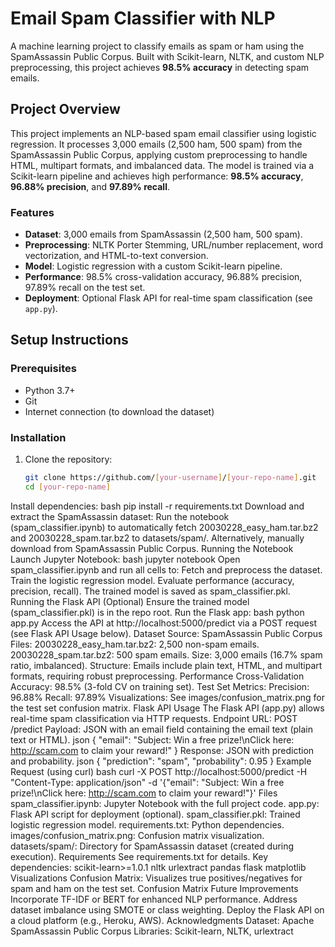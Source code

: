 # Email Spam Classifier with NLP

A machine learning project to classify emails as spam or ham using the SpamAssassin Public Corpus. Built with Scikit-learn, NLTK, and custom NLP preprocessing, this project achieves **98.5% accuracy** in detecting spam emails.

## Project Overview

This project implements an NLP-based spam email classifier using logistic regression. It processes 3,000 emails (2,500 ham, 500 spam) from the SpamAssassin Public Corpus, applying custom preprocessing to handle HTML, multipart formats, and imbalanced data. The model is trained via a Scikit-learn pipeline and achieves high performance: **98.5% accuracy**, **96.88% precision**, and **97.89% recall**.

### Features
- **Dataset**: 3,000 emails from SpamAssassin (2,500 ham, 500 spam).
- **Preprocessing**: NLTK Porter Stemming, URL/number replacement, word vectorization, and HTML-to-text conversion.
- **Model**: Logistic regression with a custom Scikit-learn pipeline.
- **Performance**: 98.5% cross-validation accuracy, 96.88% precision, 97.89% recall on the test set.
- **Deployment**: Optional Flask API for real-time spam classification (see `app.py`).

## Setup Instructions

### Prerequisites
- Python 3.7+
- Git
- Internet connection (to download the dataset)

### Installation
1. Clone the repository:
   ```bash
   git clone https://github.com/[your-username]/[your-repo-name].git
   cd [your-repo-name]
Install dependencies:
bash
pip install -r requirements.txt
Download and extract the SpamAssassin dataset:
Run the notebook (spam_classifier.ipynb) to automatically fetch 20030228_easy_ham.tar.bz2 and 20030228_spam.tar.bz2 to datasets/spam/.
Alternatively, manually download from SpamAssassin Public Corpus.
Running the Notebook
Launch Jupyter Notebook:
bash
jupyter notebook
Open spam_classifier.ipynb and run all cells to:
Fetch and preprocess the dataset.
Train the logistic regression model.
Evaluate performance (accuracy, precision, recall).
The trained model is saved as spam_classifier.pkl.
Running the Flask API (Optional)
Ensure the trained model (spam_classifier.pkl) is in the repo root.
Run the Flask app:
bash
python app.py
Access the API at http://localhost:5000/predict via a POST request (see Flask API Usage below).
Dataset
Source: SpamAssassin Public Corpus
Files:
20030228_easy_ham.tar.bz2: 2,500 non-spam emails.
20030228_spam.tar.bz2: 500 spam emails.
Size: 3,000 emails (16.7% spam ratio, imbalanced).
Structure: Emails include plain text, HTML, and multipart formats, requiring robust preprocessing.
Performance
Cross-Validation Accuracy: 98.5% (3-fold CV on training set).
Test Set Metrics:
Precision: 96.88%
Recall: 97.89%
Visualizations: See images/confusion_matrix.png for the test set confusion matrix.
Flask API Usage
The Flask API (app.py) allows real-time spam classification via HTTP requests.
Endpoint
URL: POST /predict
Payload: JSON with an email field containing the email text (plain text or HTML).
json
{
  "email": "Subject: Win a free prize!\nClick here: http://scam.com to claim your reward!"
}
Response: JSON with prediction and probability.
json
{
  "prediction": "spam",
  "probability": 0.95
}
Example Request (using curl)
bash
curl -X POST http://localhost:5000/predict -H "Content-Type: application/json" -d '{"email": "Subject: Win a free prize!\nClick here: http://scam.com to claim your reward!"}'
Files
spam_classifier.ipynb: Jupyter Notebook with the full project code.
app.py: Flask API script for deployment (optional).
spam_classifier.pkl: Trained logistic regression model.
requirements.txt: Python dependencies.
images/confusion_matrix.png: Confusion matrix visualization.
datasets/spam/: Directory for SpamAssassin dataset (created during execution).
Requirements
See requirements.txt for details. Key dependencies:
scikit-learn>=1.0.1
nltk
urlextract
pandas
flask
matplotlib
Visualizations
Confusion Matrix: Visualizes true positives/negatives for spam and ham on the test set.
Confusion Matrix
Future Improvements
Incorporate TF-IDF or BERT for enhanced NLP performance.
Address dataset imbalance using SMOTE or class weighting.
Deploy the Flask API on a cloud platform (e.g., Heroku, AWS).
Acknowledgments
Dataset: Apache SpamAssassin Public Corpus
Libraries: Scikit-learn, NLTK, urlextract
